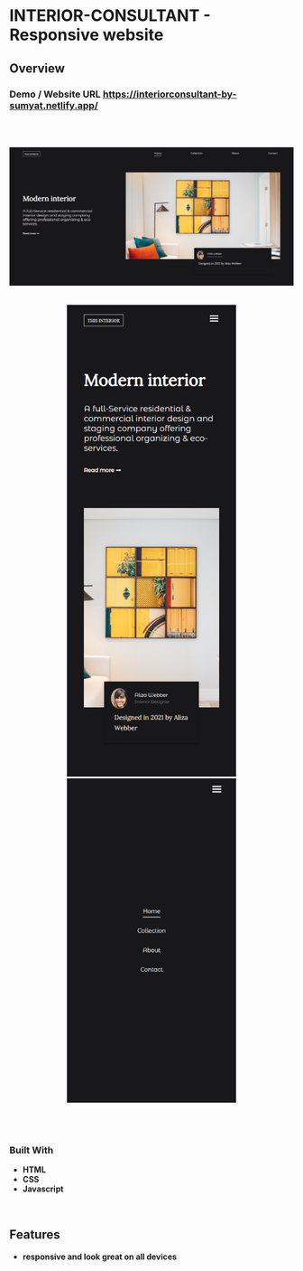 # INTERIOR-CONSULTANT - Responsive website

## Overview

<h3>
Demo / Website URL    
  <a href="https://interiorconsultant-by-sumyat.netlify.app/">
       https://interiorconsultant-by-sumyat.netlify.app/
  </a>
</h3>

<br/>
<br/>

![](Demo/large-screen.png)
<br/>
<br/>

<p align="center">
<img src="Demo/small-screen.png" width="300">
<img src="Demo/small-screen-nav.png" width="300" >
</p>

<br/>
<br/>

### Built With

- **HTML**
- **CSS**
- **Javascript**

<br/>

## Features

- **responsive and look great on all devices**

